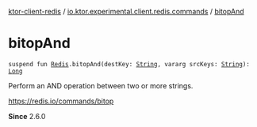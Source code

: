 [ktor-client-redis](../index.md) / [io.ktor.experimental.client.redis.commands](index.md) / [bitopAnd](./bitop-and.md)

# bitopAnd

`suspend fun `[`Redis`](../io.ktor.experimental.client.redis/-redis/index.md)`.bitopAnd(destKey: `[`String`](https://kotlinlang.org/api/latest/jvm/stdlib/kotlin/-string/index.html)`, vararg srcKeys: `[`String`](https://kotlinlang.org/api/latest/jvm/stdlib/kotlin/-string/index.html)`): `[`Long`](https://kotlinlang.org/api/latest/jvm/stdlib/kotlin/-long/index.html)

Perform an AND operation between two or more strings.

https://redis.io/commands/bitop

**Since**
2.6.0

